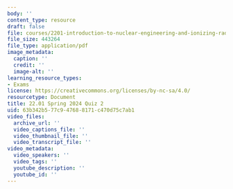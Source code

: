 ```yaml
---
body: ''
content_type: resource
draft: false
file: courses/2201-introduction-to-nuclear-engineering-and-ionizing-radiation/mit22_01_s24_quiz2.pdf
file_size: 443264
file_type: application/pdf
image_metadata:
  caption: ''
  credit: ''
  image-alt: ''
learning_resource_types:
- Exams
license: https://creativecommons.org/licenses/by-nc-sa/4.0/
resourcetype: Document
title: 22.01 Spring 2024 Quiz 2
uid: 63b342b5-77c9-4768-8171-c470d75c7ab1
video_files:
  archive_url: ''
  video_captions_file: ''
  video_thumbnail_file: ''
  video_transcript_file: ''
video_metadata:
  video_speakers: ''
  video_tags: ''
  youtube_description: ''
  youtube_id: ''
---
```

